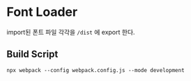 # Font Loader

import된 폰트 파일 각각을 `/dist` 에 export 한다.

## Build Script

`npx webpack --config webpack.config.js --mode development`
